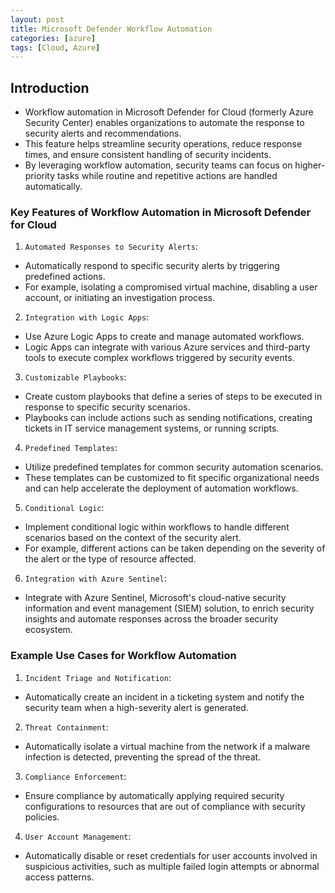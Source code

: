 ```yaml
---
layout: post
title: Microsoft Defender Workflow Automation
categories: [azure]
tags: [Cloud, Azure]
---
```


## Introduction
- Workflow automation in Microsoft Defender for Cloud (formerly Azure Security Center) enables organizations to automate the response to security alerts and recommendations. 
- This feature helps streamline security operations, reduce response times, and ensure consistent handling of security incidents. 
- By leveraging workflow automation, security teams can focus on higher-priority tasks while routine and repetitive actions are handled automatically.

### Key Features of Workflow Automation in Microsoft Defender for Cloud
1. `Automated Responses to Security Alerts`:
- Automatically respond to specific security alerts by triggering predefined actions. 
- For example, isolating a compromised virtual machine, disabling a user account, or initiating an investigation process.

2. `Integration with Logic Apps`:
- Use Azure Logic Apps to create and manage automated workflows. 
- Logic Apps can integrate with various Azure services and third-party tools to execute complex workflows triggered by security events.

3. `Customizable Playbooks`:
- Create custom playbooks that define a series of steps to be executed in response to specific security scenarios. 
- Playbooks can include actions such as sending notifications, creating tickets in IT service management systems, or running scripts.

4. `Predefined Templates`:
- Utilize predefined templates for common security automation scenarios. 
- These templates can be customized to fit specific organizational needs and can help accelerate the deployment of automation workflows.

5. `Conditional Logic`:
- Implement conditional logic within workflows to handle different scenarios based on the context of the security alert. 
- For example, different actions can be taken depending on the severity of the alert or the type of resource affected.

6. `Integration with Azure Sentinel`:
- Integrate with Azure Sentinel, Microsoft's cloud-native security information and event management (SIEM) solution, to enrich security insights and automate responses across the broader security ecosystem.

### Example Use Cases for Workflow Automation
1. `Incident Triage and Notification`:
- Automatically create an incident in a ticketing system and notify the security team when a high-severity alert is generated.

2. `Threat Containment`:
- Automatically isolate a virtual machine from the network if a malware infection is detected, preventing the spread of the threat.

3. `Compliance Enforcement`:
- Ensure compliance by automatically applying required security configurations to resources that are out of compliance with security policies.

4. `User Account Management`:
- Automatically disable or reset credentials for user accounts involved in suspicious activities, such as multiple failed login attempts or abnormal access patterns.

